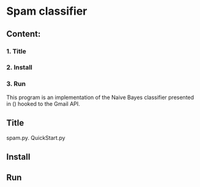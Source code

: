 # Spam classifier
## Content:
   ### 1. Title
   ### 2. Install
   ### 3. Run

This program is an implementation of the Naive Bayes classifier presented in () hooked to the Gmail API.

## Title
spam.py.
QuickStart.py


## Install

## Run
